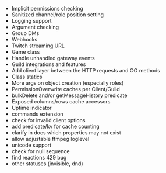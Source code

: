 - Implicit permissions checking
- Sanitized channel/role position setting
- Logging support
- Argument checking
- Group DMs
- Webhooks
- Twitch streaming URL
- Game class
- Handle unhandled gateway events
- Guild integrations and features
- Add client layer between the HTTP requests and OO methods
- Class statics
- More args on object creation (especially roles)
- PermissionOverwrite caches per Client/Guild
- bulkDelete and/or getMessageHistory predicate
- Exposed columns/rows cache accessors
- Uptime indicator
- commands extension
- check for invalid client options
- add predicate/kv for cache counting
- clarify in docs which properties may not exist
- allow adjustable ffmpeg loglevel
- unicode support
- check for null sequence
- find reactions 429 bug
- other statuses (invisible, dnd)
